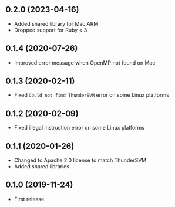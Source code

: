 ## 0.2.0 (2023-04-16)

- Added shared library for Mac ARM
- Dropped support for Ruby < 3

## 0.1.4 (2020-07-26)

- Improved error message when OpenMP not found on Mac

## 0.1.3 (2020-02-11)

- Fixed `Could not find ThunderSVM` error on some Linux platforms

## 0.1.2 (2020-02-09)

- Fixed illegal instruction error on some Linux platforms

## 0.1.1 (2020-01-26)

- Changed to Apache 2.0 license to match ThunderSVM
- Added shared libraries

## 0.1.0 (2019-11-24)

- First release
